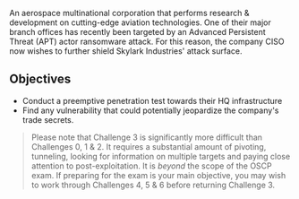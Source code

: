 An aerospace multinational corporation that performs research & development on cutting-edge aviation technologies.
One of their major branch offices has recently been targeted by an Advanced Persistent Threat (APT) actor ransomware attack.
For this reason, the company CISO now wishes to further shield Skylark Industries' attack surface.

## Objectives
- Conduct a preemptive penetration test towards their HQ infrastructure
- Find any vulnerability that could potentially jeopardize the company's trade secrets.

>Please note that Challenge 3 is significantly more difficult than Challenges 0, 1 & 2.
>It requires a substantial amount of pivoting, tunneling, looking for information on multiple targets and paying close attention to post-exploitation.
>It is _beyond_ the scope of the OSCP exam.
>If preparing for the exam is your main objective, you may wish to work through Challenges 4, 5 & 6 before returning Challenge 3.